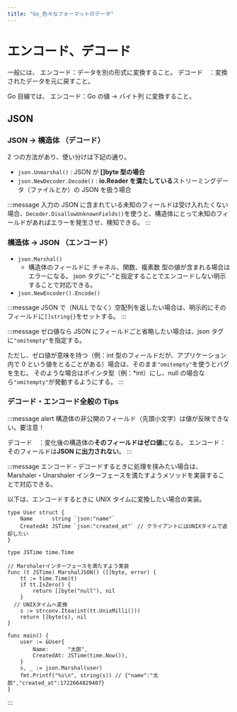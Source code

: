```yaml
---
title: "Go_色々なフォーマットのデータ"
---
```


# エンコード、デコード

一般には、
エンコード：データを別の形式に変換すること。
デコード　：変換されたデータを元に戻すこと。

Go 目線では、
エンコード：Go の値 → バイト列 に変換すること。

## JSON

### JSON → 構造体 （デコード）

2 つの方法があり、使い分けは下記の通り。

- `json.Unmarshal()` : JSON が **[]byte 型の場合**
- `json.NewDecoder.Decode()` : **io.Reader を満たしている**ストリーミングデータ（ファイルとか）の JSON を扱う場合

:::message
入力の JSON に含まれている未知のフィールドは受け入れたくない場合、`Decoder.DisallowUnknownFields()`を使うと、構造体にとって未知のフィールドがあればエラーを発生させ、検知できる。
:::

### 構造体 → JSON （エンコード）

- `json.Marshal()`
  - 構造体のフィールドに チャネル、関数、複素数 型の値が含まれる場合はエラーになる。
    json タグに"-"と指定することでエンコードしない明示することで対応できる。
- `json.NewEncoder().Encode()`

:::message
JSON で（NULL でなく）空配列を返したい場合は、明示的にそのフィールドに`[]string{}`をセットする。
:::

:::message
ゼロ値なら JSON にフィールドごと省略したい場合は、json タグに`"omitempty"`を指定する。

ただし、ゼロ値が意味を持つ（例：int 型のフィールドだが、アプリケーション内で 0 という値をとることがある）場合は、そのまま`"omitempty"`を使うとバグを生む。
そのような場合はポインタ型（例：\*int）にし、null の場合なら`"omitempty"`が発動するようにする。
:::

### デコード・エンコード全般の Tips

:::message alert
構造体の非公開のフィールド（先頭小文字）は値が反映できない。要注意！

デコード　：変化後の構造体の**そのフィールドはゼロ値**になる。
エンコード：そのフィールドは**JSON に出力されない**。
:::

:::message
エンコード・デコードするときに処理を挟みたい場合は、
Marshaler・Unarshaler インターフェースを満たすようメソッドを実装することで対応できる。

以下は、エンコードするときに UNIX タイムに変換したい場合の実装。

```go:エンコードの例
type User struct {
	Name      string `json:"name"`
	CreatedAt JSTime `json:"created_at"` // クライアントにはUNIXタイムで返却したい
}

type JSTime time.Time

// Marshalerインターフェースを満たすよう実装
func (t JSTime) MarshalJSON() ([]byte, error) {
	tt := time.Time(t)
	if tt.IsZero() {
		return []byte("null"), nil
	}
  // UNIXタイムへ変換
	s := strconv.Itoa(int(tt.UnixMilli()))
	return []byte(s), nil
}

func main() {
	user := &User{
		Name:      "太郎",
		CreatedAt: JSTime(time.Now()),
	}
	s, _ := json.Marshal(user)
	fmt.Printf("%s\n", string(s)) // {"name":"太郎","created_at":1722664829407}
}
```

:::
